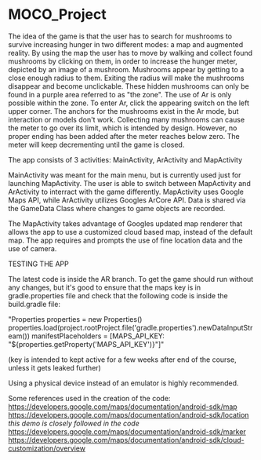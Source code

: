 # MOCO_Project

The idea of the game is that the user has to search for mushrooms to survive increasing hunger in two different modes: a map and augmented reality.
By using the map the user has to move by walking and collect found mushrooms by clicking on them, in order to increase the hunger meter,
depicted by an image of a mushroom.
Mushrooms appear by getting to a close enough radius to them.
Exiting the radius will make the mushrooms disappear and become unclickable.
These hidden mushrooms can only be found in a purple area referred to as "the zone". The use of Ar is only possible within the zone. To enter Ar,
click the appearing switch on the left upper corner.
The anchors for the mushrooms exist in the Ar mode, but interaction or models don't work.
Collecting many mushrooms can cause the meter to go over its limit, which is intended by design.
However, no proper ending has been added after the meter reaches below zero.
The meter will keep decrementing until the game is closed.


The app consists of 3 activities: MainActivity, ArActivity and MapActivity

MainActivity was meant for the main menu, but is currently used just for launching MapActivity.
The user is able to switch between MapActivity and ArActivity to interract with the game differently.
MapActivity uses Google Maps API, while ArActivity utilizes Googles ArCore API.
Data is shared via the GameData Class where changes to game objects are recorded.

The MapActivity takes advantage of Googles updated map renderer that allows the app to use a customized cloud based map,
instead of the default map.
The app requires and prompts the use of fine location data and the use of camera.


TESTING THE APP

The latest code is inside the AR branch.
To get the game should run without any changes, but it's good to
ensure that the maps key is in gradle.properties file and check that the following code is inside the build.gradle file:

"Properties properties = new Properties()
properties.load(project.rootProject.file('gradle.properties').newDataInputStream())
manifestPlaceholders = [MAPS_API_KEY: "${properties.getProperty('MAPS_API_KEY')}"]"

(key is intended to kept active for a few weeks after end of the course, unless it gets leaked further)


Using a physical device instead of an emulator is highly recommended.


Some references used in the creation of the code:
https://developers.google.com/maps/documentation/android-sdk/map
https://developers.google.com/maps/documentation/android-sdk/location *this demo is closely followed in the code*
https://developers.google.com/maps/documentation/android-sdk/marker
https://developers.google.com/maps/documentation/android-sdk/cloud-customization/overview




